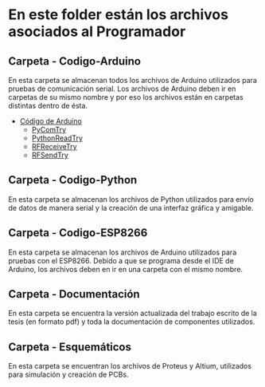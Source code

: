 # En este folder están los archivos asociados al Programador

## Carpeta - Codigo-Arduino
En esta carpeta se almacenan todos los archivos de Arduino utilizados para pruebas de comunicación serial. Los archivos de Arduino deben ir en carpetas de su mismo nombre y por eso los archivos están en carpetas distintas dentro de ésta. 

* [Código de Arduino](https://github.com/larivera-UVG/Estimulador-Nervio-Vago/tree/master/Programador/Codigo-Arduino)
  * [PyComTry](https://github.com/larivera-UVG/Estimulador-Nervio-Vago/tree/master/Programador/Codigo-Arduino/PyComTry)
  * [PythonReadTry](https://github.com/larivera-UVG/Estimulador-Nervio-Vago/tree/master/Programador/Codigo-Arduino/PythonReadTry)
  * [RFReceiveTry](https://github.com/larivera-UVG/Estimulador-Nervio-Vago/tree/master/Programador/Codigo-Arduino/RFReceiveTry)
  * [RFSendTry](https://github.com/larivera-UVG/Estimulador-Nervio-Vago/tree/master/Programador/Codigo-Arduino/RFSendTry)


## Carpeta - Codigo-Python
En esta carpeta se almacenan los archivos de Python utilizados para envío de datos de manera serial y la creación de una interfaz gráfica y amigable. 

## Carpeta - Codigo-ESP8266
En esta carpeta se almacenan los archivos de Arduino utilizados para pruebas con el ESP8266. Debido a que se programa desde el IDE de Arduino, los archivos deben en ir en una carpeta con el mismo nombre.

## Carpeta - Documentación
En esta carpeta se encuentra la versión actualizada del trabajo escrito de la tesis (en formato pdf) y toda la documentación de componentes utilizados.

## Carpeta - Esquemáticos
En esta carpeta se encuentran los archivos de Proteus y Altium, utilizados para simulación y creación de PCBs. 

